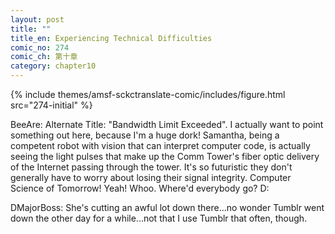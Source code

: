 ```yaml
---
layout: post
title: ""
title_en: Experiencing Technical Difficulties
comic_no: 274
comic_ch: 第十章
category: chapter10
---
```

{% include themes/amsf-sckctranslate-comic/includes/figure.html src="274-initial" %}

BeeAre: Alternate Title: "Bandwidth Limit Exceeded". I actually want to point something out here, because I'm a huge dork! Samantha, being a competent robot with vision that can interpret computer code, is actually seeing the light pulses that make up the Comm Tower's fiber optic delivery of the Internet passing through the tower. It's so futuristic they don't generally have to worry about losing their signal integrity. Computer Science of Tomorrow! Yeah! Whoo. Where'd everybody go? D:

DMajorBoss: She's cutting an awful lot down there...no wonder Tumblr went down the other day for a while...not that I use Tumblr that often, though.

